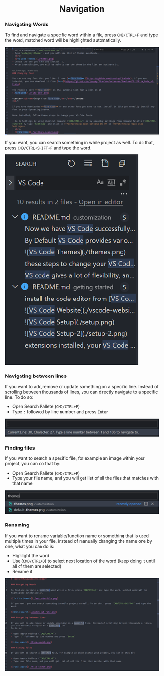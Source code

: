 # <center>Navigation</center>

### Navigating Words

To find and navigate a specific word within a file, press `CMD/CTRL+F` and type the word, matched word will be highlighted automatically.

![In File Search](./match-in-file.png)

If you want, you can search something in while project as well. To do that, press `CMD/CTRL+SHIFT+F` and type the word.

![Whole Search](./match-out-file.png)

### Navigating between lines

If you want to add,remove or update something on a specific line. Instead of scrolling between thousands of lines, you can directly navigate to a specific line.
To do so:

- Open Search Pallete (`CMD/CTRL+P`)
- Type `:` followed by line number and press `Enter`

![Line Search](./line-search.png)

### Finding files

If you want to search a specific file, for example an image within your project, you can do that by:

- Open Search Pallete (`CMD/CTRL+P`)
- Type your file name, and you will get list of all the files that matches with that name

![File Search](./file-search.png)

### Renaming

If you want to rename variable/function name or something that is used multiple times in your file, instead of manually changing the name one by one, what you can do is:

- Highlight the word
- Use (`CMD/CTRL+D`) to select next location of the word (keep doing it until all of them are selected)
- Rename it

![Rename](./rename.png)
